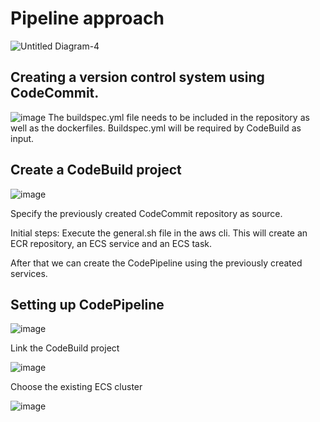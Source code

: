 # Pipeline approach

![Untitled Diagram-4](https://user-images.githubusercontent.com/44913260/120380793-e8ae3480-c321-11eb-83ae-a763d620cd2d.png)

## Creating a version control system using CodeCommit.
![image](https://user-images.githubusercontent.com/44913260/120382881-78ed7900-c324-11eb-8ee7-356471a5d68f.png)
The buildspec.yml file needs to be included in the repository as well as the dockerfiles. Buildspec.yml will be required by CodeBuild as input.

## Create a CodeBuild project

![image](https://user-images.githubusercontent.com/44913260/120383388-1d6fbb00-c325-11eb-9c7d-2042227e7a7b.png)

Specify the previously created CodeCommit repository as source.

Initial steps:
Execute the general.sh file in the aws cli.
This will create an ECR repository, an ECS service and an ECS task.

After that we can create the CodePipeline using the previously created services.



## Setting up CodePipeline
![image](https://user-images.githubusercontent.com/44913260/120381246-7ab63d00-c322-11eb-8f80-218d4429c3da.png)

Link the CodeBuild project

![image](https://user-images.githubusercontent.com/44913260/120381720-18aa0780-c323-11eb-9eee-07b9e90d60fd.png)

Choose the existing ECS cluster

![image](https://user-images.githubusercontent.com/44913260/120381835-3f683e00-c323-11eb-906e-399cd2bee240.png)

